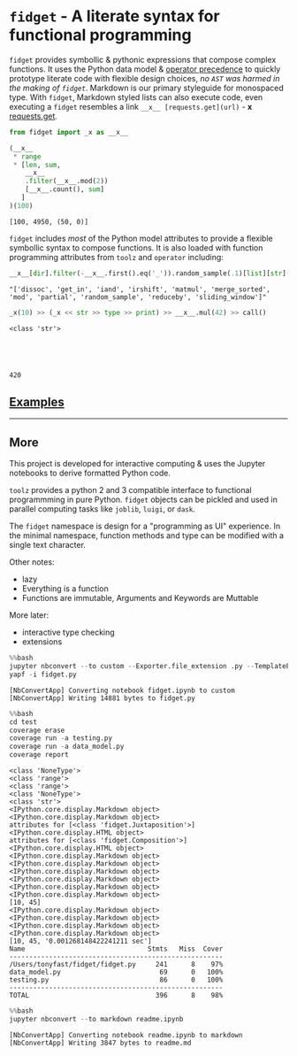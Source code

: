 
# `fidget` - A literate syntax for functional programming

`fidget` provides symbollic & pythonic expressions that compose complex functions.  It uses the Python data model & [operator precedence](https://docs.python.org/3/reference/expressions.html#operator-precedence) to quickly prototype literate code with flexible design choices, _no `AST` was harmed in the making of `fidget`_. Markdown is our primary styleguide for monospaced type.  With `fidget`, Markdown styled lists can also execute code, even executing a `fidget` resembles a link `__x__ [requests.get](url)` - __x__ [requests.get](url).


```python
from fidget import _x as __x__

(__x__
 * range
 * [len, sum, 
    __x__
    .filter(__x__.mod(2))
    [__x__.count(), sum]
   ]
)(100)
```




    [100, 4950, (50, 0)]



`fidget` includes _most_ of the Python model attributes to provide a flexible symbollic syntax 
to compose functions.  It is also loaded with function programming attributes from `toolz` and `operator` including:


```python
__x__[dir].filter(-__x__.first().eq('_')).random_sample(.1)[list][str](__x__)
```




    "['dissoc', 'get_in', 'iand', 'irshift', 'matmul', 'merge_sorted', 'mod', 'partial', 'random_sample', 'reduceby', 'sliding_window']"




```python
_x(10) >> (_x << str >> type >> print) >> __x__.mul(42) >> call()
```

    <class 'str'>





    420



## [Examples](https://github.com/tonyfast/fidget/blob/master/test/data_model.ipynb)

---

## More

This project is developed for interactive computing & uses the Jupyter notebooks to derive formatted Python code.

`toolz` provides a python 2 and 3 compatible interface to functional programmming in pure Python.  `fidget` objects can be pickled and used in parallel computing tasks like `joblib`, `luigi`, or `dask`.  

The `fidget` namespace is design for a "programming as UI" experience.  In the minimal namespace, function methods and type can be modified with a single text character.  


Other notes:

* lazy
* Everything is a function
* Functions are immutable, Arguments and Keywords are Muttable

More later:
* interactive type checking
* extensions


```python
%%bash 
jupyter nbconvert --to custom --Exporter.file_extension .py --TemplateExporter.template_file docify.tpl fidget.ipynb
yapf -i fidget.py
```

    [NbConvertApp] Converting notebook fidget.ipynb to custom
    [NbConvertApp] Writing 14881 bytes to fidget.py



```python
%%bash
cd test
coverage erase
coverage run -a testing.py
coverage run -a data_model.py
coverage report
```

    <class 'NoneType'>
    <class 'range'>
    <class 'range'>
    <class 'NoneType'>
    <class 'str'>
    <IPython.core.display.Markdown object>
    <IPython.core.display.Markdown object>
    attributes for [<class 'fidget.Juxtaposition'>]
    <IPython.core.display.HTML object>
    attributes for [<class 'fidget.Composition'>]
    <IPython.core.display.HTML object>
    <IPython.core.display.Markdown object>
    <IPython.core.display.Markdown object>
    <IPython.core.display.Markdown object>
    <IPython.core.display.Markdown object>
    <IPython.core.display.Markdown object>
    <IPython.core.display.Markdown object>
    [10, 45]
    <IPython.core.display.Markdown object>
    <IPython.core.display.Markdown object>
    <IPython.core.display.Markdown object>
    <IPython.core.display.Markdown object>
    [10, 45, '0.001268148422241211 sec']
    Name                               Stmts   Miss  Cover
    ------------------------------------------------------
    /Users/tonyfast/fidget/fidget.py     241      8    97%
    data_model.py                         69      0   100%
    testing.py                            86      0   100%
    ------------------------------------------------------
    TOTAL                                396      8    98%



```python
%%bash 
jupyter nbconvert --to markdown readme.ipynb
```

    [NbConvertApp] Converting notebook readme.ipynb to markdown
    [NbConvertApp] Writing 3847 bytes to readme.md



```python

```
